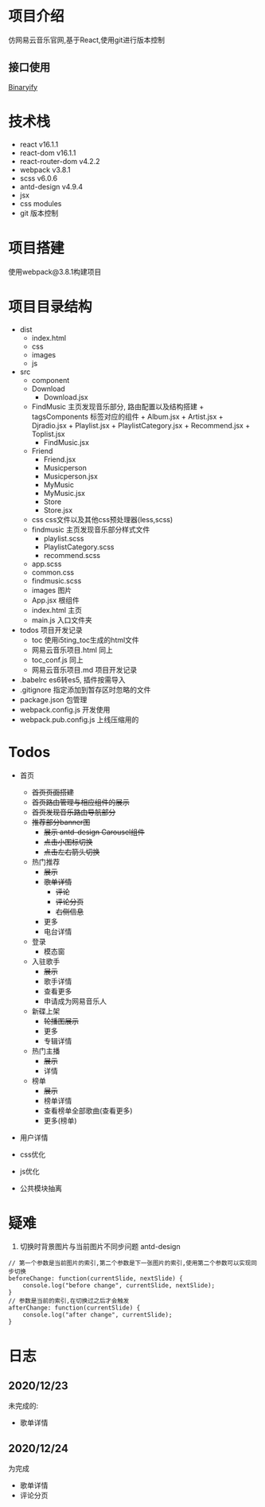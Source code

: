 # 项目介绍
仿网易云音乐官网,基于React,使用git进行版本控制

## 接口使用
[Binaryify](https://github.com/Binaryify/NeteaseCloudMusicApi)

# 技术栈
+ react v16.1.1
+ react-dom v16.1.1
+ react-router-dom v4.2.2
+ webpack v3.8.1
+ scss v6.0.6
+ antd-design v4.9.4
+ jsx
+ css modules
+ git 版本控制

# 项目搭建
使用webpack\@3.8.1构建项目

# 项目目录结构
+ dist
  + index.html
  + css
  + images
  + js
+ src
	+ component
  	+ Download
    	+ Download.jsx
  	+ FindMusic				主页发现音乐部分, 路由配置以及结构搭建
			+ tagsComponents			标签对应的组件
				+ Album.jsx
				+ Artist.jsx
				+ Djradio.jsx
				+ Playlist.jsx
				+ PlaylistCategory.jsx
				+ Recommend.jsx
				+ Toplist.jsx
    	+ FindMusic.jsx
  	+ Friend
    	+ Friend.jsx
		+ Musicperson
  		+ Musicperson.jsx
		+ MyMusic
  		+ MyMusic.jsx
		+ Store
  		+ Store.jsx				
	+ css									css文件以及其他css预处理器(less,scss)
  	+ findmusic					主页发现音乐部分样式文件
    	+ playlist.scss		
    	+ PlaylistCategory.scss
    	+ recommend.scss
  	+ app.scss
  	+ common.css
  	+ findmusic.scss
	+ images							图片
	+ App.jsx							根组件
	+ index.html					主页
	+ main.js							入口文件夹
+ todos									项目开发记录
  + toc									使用i5ting_toc生成的html文件
  + 网易云音乐项目.html		同上
  + toc_conf.js					同上
  + 网易云音乐项目.md			项目开发记录
+ .babelrc							es6转es5, 插件按需导入
+ .gitignore						指定添加到暂存区时忽略的文件
+ package.json					包管理
+ webpack.config.js			开发使用
+ webpack.pub.config.js	上线压缩用的


# Todos
+ 首页
	+ ~~首页页面搭建~~
	+ ~~首页路由管理与相应组件的展示~~
	+ ~~首页发现音乐路由导航部分~~
	+ ~~推荐部分banner图~~
		+ ~~展示 antd-design Carousel组件~~
		+ ~~点击小图标切换~~
		+ ~~点击左右箭头切换~~
	+ 热门推荐
		+ ~~展示~~
		+ ~~歌单详情~~
			+ ~~评论~~
			+ ~~评论分页~~
			+ ~~右侧信息~~
		+ 更多
		+ 电台详情
	+ 登录
		+ 模态窗
	+ 入驻歌手
		+ ~~展示~~
		+ 歌手详情
		+ 查看更多
		+ 申请成为网易音乐人
	+ 新碟上架
		+ ~~轮播图展示~~
		+ 更多
		+ 专辑详情
	+ 热门主播
		+ ~~展示~~
		+ 详情
	+ 榜单
		+ ~~展示~~
		+ 榜单详情
		+ 查看榜单全部歌曲(查看更多)
		+ 更多(榜单)
+ 用户详情

+ css优化
+ js优化
+ 公共模块抽离


# 疑难
1. 切换时背景图片与当前图片不同步问题 antd-design
```
// 第一个参数是当前图片的索引,第二个参数是下一张图片的索引,使用第二个参数可以实现同步切换
beforeChange: function(currentSlide, nextSlide) {
	console.log("before change", currentSlide, nextSlide);
}
// 参数是当前的索引,在切换过之后才会触发
afterChange: function(currentSlide) {
	console.log("after change", currentSlide);
}
```


# 日志
## 2020/12/23 
未完成的:

+ 歌单详情

## 2020/12/24
为完成

+ 歌单详情
+ 评论分页